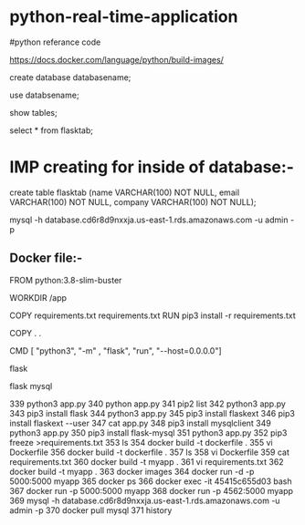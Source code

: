 # python-real-time-application


#python referance code 

https://docs.docker.com/language/python/build-images/








create database databasename;

use databsename;

show tables;

select * from flasktab;

IMP creating for inside of database:-
===================================
create table flasktab (name VARCHAR(100) NOT NULL, email VARCHAR(100) NOT NULL, company VARCHAR(100) NOT NULL);

mysql -h database.cd6r8d9nxxja.us-east-1.rds.amazonaws.com -u admin -p


Docker file:-
-----------
FROM python:3.8-slim-buster

WORKDIR /app

COPY requirements.txt requirements.txt
RUN pip3 install -r requirements.txt

COPY . .

CMD [ "python3", "-m" , "flask", "run", "--host=0.0.0.0"]





flask 

flask mysql









 339  python3 app.py
  340  python app.py
  341  pip2 list
  342  python3 app.py
  343  pip3 install flask
  344  python3 app.py
  345  pip3 install flaskext
  346  pip3 install flaskext --user
  347  cat app.py
  348  pip3 install mysqlclient
  349  python3 app.py
  350  pip3 install flask-mysql
  351  python3 app.py
  352  pip3 freeze >requirements.txt
  353  ls
  354  docker build -t dockerfile .
  355  vi Dockerfile
  356  docker build -t dockerfile .
  357  ls
  358  vi Dockerfile
  359  cat requirements.txt
  360  docker build -t myapp .
  361  vi requirements.txt
  362  docker build -t myapp .
  363  docker images
  364  docker run -d -p 5000:5000 myapp
  365  docker ps
  366  docker exec -it 45415c655d03 bash
  367  docker run -p 5000:5000 myapp
  368  docker run -p 4562:5000 myapp
  369  mysql -h database.cd6r8d9nxxja.us-east-1.rds.amazonaws.com -u admin -p
  370  docker pull mysql
  371  history








